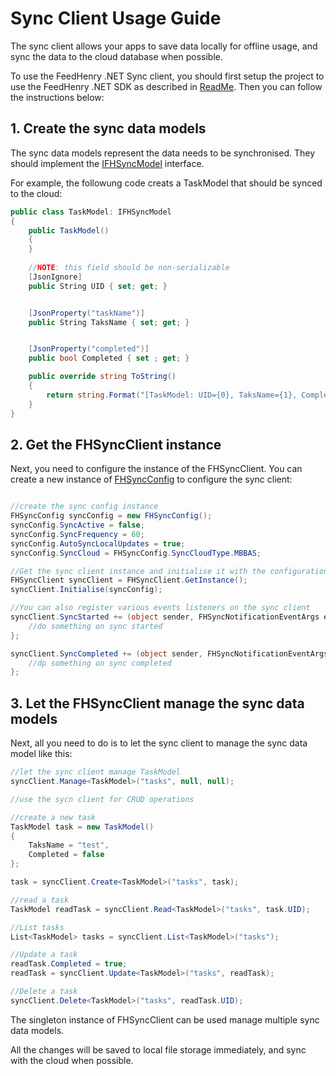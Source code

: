 # Sync Client Usage Guide

The sync client allows your apps to save data locally for offline usage, and sync the data to the cloud database when possible.

To use the FeedHenry .NET Sync client, you should first setup the project to use the FeedHenry .NET SDK as described in [ReadMe](ReadMe.md). Then you can follow the instructions below:

## 1. Create the sync data models

The sync data models represent the data needs to be synchronised. They should implement the [IFHSyncModel](FHSDK/Sync/IFHSyncModel.cs) interface. 

For example, the followung code creats a TaskModel that should be synced to the cloud:

````cs
public class TaskModel: IFHSyncModel
{
    public TaskModel()
    {
    }
    
    //NOTE: this field should be non-serializable
    [JsonIgnore]
    public String UID { set; get; }


    [JsonProperty("taskName")]
    public String TaksName { set; get; }


    [JsonProperty("completed")]
    public bool Completed { set ; get; }

    public override string ToString()
    {
        return string.Format("[TaskModel: UID={0}, TaksName={1}, Completed={2}]", UID, TaksName, Completed);
    }
}
````

## 2. Get the FHSyncClient instance

Next, you need to configure the instance of the FHSyncClient. You can create a new instance of [FHSyncConfig](FHSDK/Sync/FHSyncConfig.cs) to configure the sync client:

````cs

//create the sync config instance
FHSyncConfig syncConfig = new FHSyncConfig();
syncConfig.SyncActive = false;
syncConfig.SyncFrequency = 60;
syncConfig.AutoSyncLocalUpdates = true;
syncConfig.SyncCloud = FHSyncConfig.SyncCloudType.MBBAS;

//Get the sync client instance and initialise it with the configuration
FHSyncClient syncClient = FHSyncClient.GetInstance();
syncClient.Initialise(syncConfig);

//You can also register various events listeners on the sync client
syncClient.SyncStarted += (object sender, FHSyncNotificationEventArgs e) => {
    //do something on sync started
};

syncClient.SyncCompleted += (object sender, FHSyncNotificationEventArgs e) => {
    //dp something on sync completed
};
````

## 3. Let the FHSyncClient manage the sync data models

Next, all you need to do is to let the sync client to manage the sync data model like this:

````cs
//let the sync client manage TaskModel
syncClient.Manage<TaskModel>("tasks", null, null);

//use the sycn client for CRUD operations

//create a new task
TaskModel task = new TaskModel()
{
    TaksName = "test",
    Completed = false
};

task = syncClient.Create<TaskModel>("tasks", task);

//read a task
TaskModel readTask = syncClient.Read<TaskModel>("tasks", task.UID);

//List tasks
List<TaskModel> tasks = syncClient.List<TaskModel>("tasks");

//Update a task
readTask.Completed = true;
readTask = syncClient.Update<TaskModel>("tasks", readTask);

//Delete a task
syncClient.Delete<TaskModel>("tasks", readTask.UID);
````

The singleton instance of FHSyncClient can be used manage multiple sync data models. 

All the changes will be saved to local file storage immediately, and sync with the cloud when possible.


